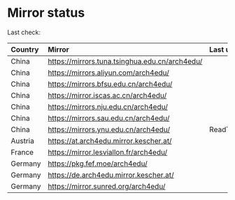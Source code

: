 <script src="./time.js"></script>
# Mirror status
Last check: <script type="text/javascript">localize(1689517001.5458176);</script>

|Country|Mirror|Last update|
|:------|:-----|:----------|
|China|https://mirrors.tuna.tsinghua.edu.cn/arch4edu/|<script type="text/javascript">localize(1689489199);</script>|
|China|https://mirrors.aliyun.com/arch4edu/|<script type="text/javascript">localize(1689402753);</script>|
|China|https://mirrors.bfsu.edu.cn/arch4edu/|<script type="text/javascript">localize(1689445979);</script>|
|China|https://mirror.iscas.ac.cn/arch4edu/|<script type="text/javascript">localize(1689489199);</script>|
|China|https://mirrors.nju.edu.cn/arch4edu/|<script type="text/javascript">localize(1689445979);</script>|
|China|https://mirrors.sau.edu.cn/arch4edu/|<script type="text/javascript">localize(1689489199);</script>|
|China|https://mirrors.ynu.edu.cn/arch4edu/|ReadTimeout|
|Austria|https://at.arch4edu.mirror.kescher.at/|<script type="text/javascript">localize(1689489199);</script>|
|France|https://mirror.lesviallon.fr/arch4edu/|<script type="text/javascript">localize(1689402753);</script>|
|Germany|https://pkg.fef.moe/arch4edu/|<script type="text/javascript">localize(1689489199);</script>|
|Germany|https://de.arch4edu.mirror.kescher.at/|<script type="text/javascript">localize(1689489199);</script>|
|Germany|https://mirror.sunred.org/arch4edu/|<script type="text/javascript">localize(1689489199);</script>|

<script src="./tablefilter/tablefilter.js"></script>
<script src="./table.js"></script>